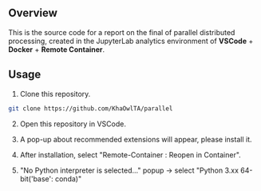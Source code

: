## Overview
This is the source code for a report on the final of parallel distributed processing, created in the JupyterLab analytics environment of **VSCode** + **Docker** + **Remote Container**.

## Usage
1. Clone this repository.
```bash
git clone https://github.com/KhaOwlTA/parallel
```

2. Open this repository in VSCode.

3. A pop-up about recommended extensions will appear, please install it.

4. After installation, select "Remote-Container : Reopen in Container".

5. "No Python interpreter is selected..." popup → select "Python 3.xx 64-bit('base': conda)"

